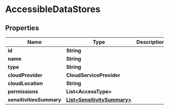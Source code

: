 

# AccessibleDataStores


## Properties

| Name | Type | Description | Notes |
|------------ | ------------- | ------------- | -------------|
|**id** | **String** |  |  |
|**name** | **String** |  |  |
|**type** | **String** |  |  |
|**cloudProvider** | **CloudServiceProvider** |  |  |
|**cloudLocation** | **String** |  |  |
|**permissions** | **List&lt;AccessType&gt;** |  |  |
|**sensitivitiesSummary** | [**List&lt;SensitivitySummary&gt;**](SensitivitySummary.md) |  |  |



